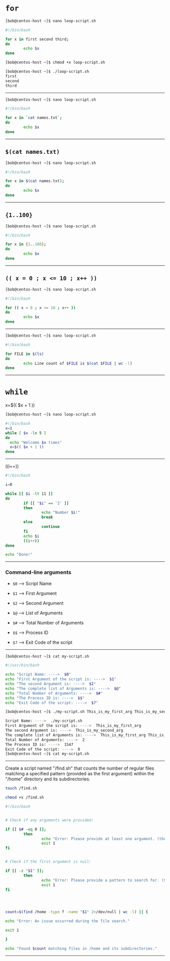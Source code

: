 
# `for`

```bash
[bob@centos-host ~]$ nano loop-script.sh

#!/bin/bash

for x in first second third;
do
        echo $x
done
```



```bash
[bob@centos-host ~]$ chmod +x loop-script.sh 

[bob@centos-host ~]$ ./loop-script.sh 
first
second
third
```

________________________________________________________________________________________________


```bash
[bob@centos-host ~]$ nano loop-script.sh

#!/bin/bash

for x in `cat names.txt`;
do
        echo $x
done
```

________________________________________________________________________________________________

## `$(cat names.txt)`

```bash
[bob@centos-host ~]$ nano loop-script.sh

#!/bin/bash

for x in $(cat names.txt);
do
        echo $x
done
```

________________________________________________________________________________________________


## `{1..100}`

```bash
[bob@centos-host ~]$ nano loop-script.sh

#!/bin/bash

for x in {1..100};
do
        echo $x
done
```

________________________________________________________________________________________________


## `(( x = 0 ; x <= 10 ; x++ ))`

```bash
[bob@centos-host ~]$ nano loop-script.sh

#!/bin/bash

for (( x = 0 ; x <= 10 ; x++ ))
do
        echo $x
done
```

________________________________________________________________________________________________


```bash
[bob@centos-host ~]$ nano loop-script.sh

#!/bin/bash

for FILE in $(ls)
do
        echo Line count of $FILE is $(cat $FILE | wc -l)
done
```

________________________________________________________________________________________________


# `while`

x=$(( $x + 1 ))

```bash
[bob@centos-host ~]$ nano loop-script.sh

#!/bin/bash
x=1
while [ $x -le 5 ]
do
  echo "Welcome $x times"
  x=$(( $x + 1 ))
done
```

________________________________________________________________________________________________


((i++))

```bash
#!/bin/bash

i=0

while [[ $i -lt 11 ]] 
do
        if [[ "$i" == '2' ]]
        then
                echo "Number $i!"
                break
        else
                continue
        fi
        echo $i
        ((i++))
done

echo "Done!"
```


________________________________________________________________________________________________


### Command-line arguments 

- `$0` --> Script Name

- `$1` --> First Argument

- `$2` --> Second Argument

- `$@` --> List of Arguments

- `$#` --> Total Number of Arguments

- `$$` --> Process ID

- `$?` --> Exit Code of the script

________________________________________________________________________________________________


```bash
[bob@centos-host ~]$ cat my-script.sh

#!/usr/bin/bash

echo "Script Name: ---->  $0"
echo "First Argument of the script is: ---->  $1"
echo "The second Argument is: ---->  $2"
echo "The complete list of Arguments is: ---->  $@"
echo "Total Number of Arguments: ---->  $#"
echo "The Process ID is: ---->  $$"
echo "Exit Code of the script: ---->  $?"
```

```bash
[bob@centos-host ~]$ ./my-script.sh This_is_my_first_arg This_is_my_second_arg

Script Name: ---->  ./my-script.sh
First Argument of the script is: ---->  This_is_my_first_arg
The second Argument is: ---->  This_is_my_second_arg
The complete list of Arguments is: ---->  This_is_my_first_arg This_is_my_second_arg
Total Number of Arguments: ---->  2
The Process ID is: ---->  1547
Exit Code of the script: ---->  0
[bob@centos-host ~]$ cat my-script.sh 
```


________________________________________________________________________________________________


Create a script named "/find.sh" that counts the number of regular files matching a specified pattern (provided as the first argument) within the "/home" directory and its subdirectories.



```bash
touch /find.sh

chmod +x /find.sh
```


```bash
#!/bin/bash


# Check if any arguments were provided:

if [[ $# -eq 0 ]];
        then
                echo "Error: Please provide at least one argument. (the total number of arguments is ZERO)"
                exit 1
fi


# Check if the first argument is null:

if [[ -z "$1" ]];
        then
                echo "Error: Please provide a pattern to search for. ($1 is null)"
                exit 1
fi




count=$(find /home -type f -name "$1" 2>/dev/null | wc -l) || {

echo "Error: An issue occurred during the file search."

exit 1

}

echo "Found $count matching files in /home and its subdirectories."
```




________________________________________________________________________________________________





